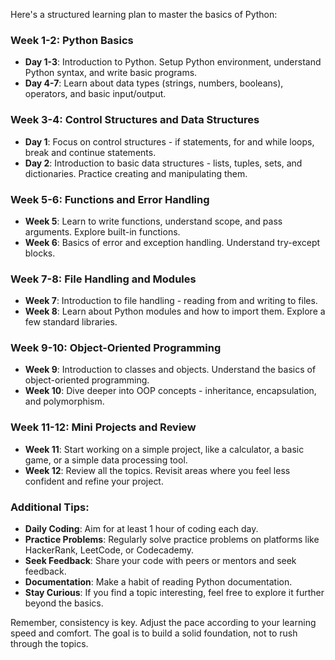 Here's a structured learning plan to master the basics of Python:

### Week 1-2: Python Basics

- **Day 1-3**: Introduction to Python. Setup Python environment, understand Python syntax, and write basic programs.
- **Day 4-7**: Learn about data types (strings, numbers, booleans), operators, and basic input/output.

### Week 3-4: Control Structures and Data Structures

- **Day 1**: Focus on control structures - if statements, for and while loops, break and continue statements.
- **Day 2**: Introduction to basic data structures - lists, tuples, sets, and dictionaries. Practice creating and
  manipulating them.

### Week 5-6: Functions and Error Handling

- **Week 5**: Learn to write functions, understand scope, and pass arguments. Explore built-in functions.
- **Week 6**: Basics of error and exception handling. Understand try-except blocks.

### Week 7-8: File Handling and Modules

- **Week 7**: Introduction to file handling - reading from and writing to files.
- **Week 8**: Learn about Python modules and how to import them. Explore a few standard libraries.

### Week 9-10: Object-Oriented Programming

- **Week 9**: Introduction to classes and objects. Understand the basics of object-oriented programming.
- **Week 10**: Dive deeper into OOP concepts - inheritance, encapsulation, and polymorphism.

### Week 11-12: Mini Projects and Review

- **Week 11**: Start working on a simple project, like a calculator, a basic game, or a simple data processing tool.
- **Week 12**: Review all the topics. Revisit areas where you feel less confident and refine your project.

### Additional Tips:

- **Daily Coding**: Aim for at least 1 hour of coding each day.
- **Practice Problems**: Regularly solve practice problems on platforms like HackerRank, LeetCode, or Codecademy.
- **Seek Feedback**: Share your code with peers or mentors and seek feedback.
- **Documentation**: Make a habit of reading Python documentation.
- **Stay Curious**: If you find a topic interesting, feel free to explore it further beyond the basics.

Remember, consistency is key. Adjust the pace according to your learning speed and comfort. The goal is to build a solid
foundation, not to rush through the topics.

